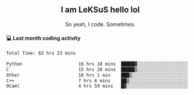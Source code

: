 <h2 align="center">I am LeKSuS hello lol</h2>
<p align="center">So yeah, I code. Sometimes.</p>

#### :computer: Last month coding activity
<!--START_SECTION:waka-->

```txt
Total Time: 62 hrs 23 mins

Python                     16 hrs 18 mins  █████▓░░░░░░░░░░░░░░░░░░░   22.52 %
C                          15 hrs 20 mins  █████▒░░░░░░░░░░░░░░░░░░░   21.18 %
Other                      10 hrs 1 min    ███▒░░░░░░░░░░░░░░░░░░░░░   13.85 %
C++                        7 hrs 6 mins    ██▒░░░░░░░░░░░░░░░░░░░░░░   09.82 %
OCaml                      4 hrs 59 mins   █▓░░░░░░░░░░░░░░░░░░░░░░░   06.90 %
```

<!--END_SECTION:waka-->
